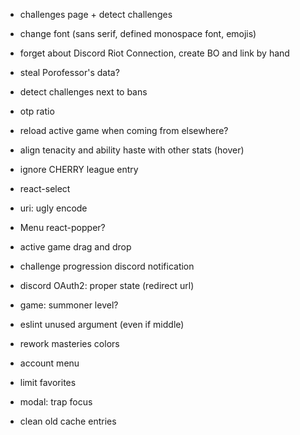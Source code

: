 - challenges page + detect challenges
- change font (sans serif, defined monospace font, emojis)
- forget about Discord Riot Connection, create BO and link by hand
- steal Porofessor's data?
- detect challenges next to bans
- otp ratio

- reload active game when coming from elsewhere?
- align tenacity and ability haste with other stats (hover)
- ignore CHERRY league entry
- react-select
- uri: ugly encode
- Menu react-popper?
- active game drag and drop
- challenge progression discord notification
- discord OAuth2: proper state (redirect url)
- game: summoner level?
- eslint unused argument (even if middle)
- rework masteries colors
- account menu
- limit favorites
- modal: trap focus
- clean old cache entries
